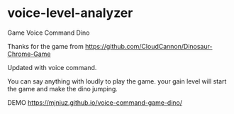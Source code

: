 # voice-level-analyzer
Game Voice Command Dino

Thanks for the game from https://github.com/CloudCannon/Dinosaur-Chrome-Game

Updated with voice command.

You can say anything with loudly to play the game.
your gain level will start the game and make the dino jumping.

DEMO 
https://mjniuz.github.io/voice-command-game-dino/